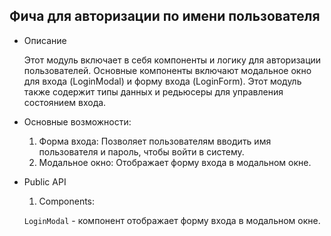 ## Фича для авторизации по имени пользователя
- Описание

    Этот модуль включает в себя компоненты и логику для авторизации пользователей. Основные компоненты включают модальное окно для входа (LoginModal) и форму входа (LoginForm). Этот модуль также содержит типы данных и редьюсеры для управления состоянием входа.

- Основные возможности:

    1. Форма входа: Позволяет пользователям вводить имя пользователя и пароль, чтобы войти в систему.
    2. Модальное окно: Отображает форму входа в модальном окне.

- Public API

    1. Components:

    `LoginModal` -  компонент отображает форму входа в модальном окне.